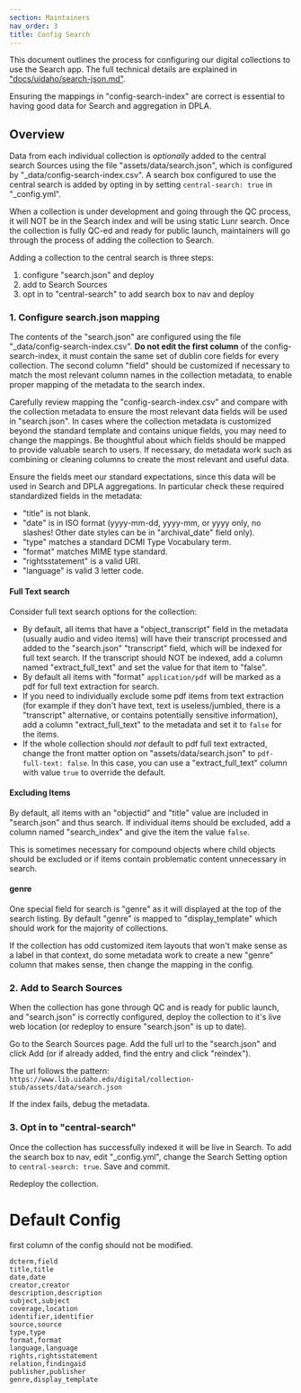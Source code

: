 ```yaml
---
section: Maintainers
nav_order: 3
title: Config Search
---
```


This document outlines the process for configuring our digital collections to use the Search app. 
The full technical details are explained in ["docs/uidaho/search-json.md"](https://github.com/uidaholib/base-digital-collections-template/blob/main/docs/uidaho/search-json.md).

Ensuring the mappings in "config-search-index" are correct is essential to having good data for Search and aggregation in DPLA.

## Overview 

Data from each individual collection is *optionally* added to the central search Sources using the file "assets/data/search.json", which is configured by "_data/config-search-index.csv".
A search box configured to use the central search is added by opting in by setting `central-search: true` in "_config.yml".

When a collection is under development and going through the QC process, it will NOT be in the Search index and will be using static Lunr search. 
Once the collection is fully QC-ed and ready for public launch, maintainers will go through the process of adding the collection to Search. 

Adding a collection to the central search is three steps:

1. configure "search.json" and deploy
2. add to Search Sources
3. opt in to "central-search" to add search box to nav and deploy

### 1. Configure search.json mapping

The contents of the "search.json" are configured using the file "_data/config-search-index.csv".
**Do not edit the first column** of the config-search-index, it must contain the same set of dublin core fields for every collection. 
The second column "field" should be customized if necessary to match the most relevant column names in the collection metadata, to enable proper mapping of the metadata to the search index.

Carefully review mapping the "config-search-index.csv" and compare with the collection metadata to ensure the most relevant data fields will be used in "search.json".
In cases where the collection metadata is customized beyond the standard template and contains unique fields, you may need to change the mappings. 
Be thoughtful about which fields should be mapped to provide valuable search to users.
If necessary, do metadata work such as combining or cleaning columns to create the most relevant and useful data.

Ensure the fields meet our standard expectations, since this data will be used in Search and DPLA aggregations. 
In particular check these required standardized fields in the metadata: 

- "title" is not blank.
- "date" is in ISO format (yyyy-mm-dd, yyyy-mm, or yyyy only, no slashes! Other date styles can be in "archival_date" field only).
- "type" matches a standard DCMI Type Vocabulary term.
- "format" matches MIME type standard.
- "rightsstatement" is a valid URI.
- "language" is valid 3 letter code.

#### Full Text search

Consider full text search options for the collection: 

- By default, all items that have a "object_transcript" field in the metadata (usually audio and video items) will have their transcript processed and added to the "search.json" "transcript" field, which will be indexed for full text search. If the transcript should NOT be indexed, add a column named "extract_full_text" and set the value for that item to "false".
- By default all items with "format" `application/pdf` will be marked as a pdf for full text extraction for search.
- If you need to individually exclude some pdf items from text extraction (for example if they don't have text, text is useless/jumbled, there is a "transcript" alternative, or contains potentially sensitive information), add a column "extract_full_text" to the metadata and set it to `false` for the items.
- If the whole collection should *not* default to pdf full text extracted, change the front matter option on "assets/data/search.json" to `pdf-full-text: false`. In this case, you can use a "extract_full_text" column with value `true` to override the default.

#### Excluding Items

By default, all items with an "objectid" and "title" value are included in "search.json" and thus search.
If individual items should be excluded, add a column named "search_index" and give the item the value `false`.

This is sometimes necessary for compound objects where child objects should be excluded or if items contain problematic content unnecessary in search.

#### genre

One special field for search is "genre" as it will displayed at the top of the search listing. 
By default "genre" is mapped to "display_template" which should work for the majority of collections. 

If the collection has odd customized item layouts that won't make sense as a label in that context, do some metadata work to create a new "genre" column that makes sense, then change the mapping in the config.

### 2. Add to Search Sources

When the collection has gone through QC and is ready for public launch, and "search.json" is correctly configured, deploy the collection to it's live web location (or redeploy to ensure "search.json" is up to date). 

Go to the Search Sources page.
Add the full url to the "search.json" and click Add (or if already added, find the entry and click "reindex").

The url follows the pattern:
`https://www.lib.uidaho.edu/digital/collection-stub/assets/data/search.json`

If the index fails, debug the metadata. 

### 3. Opt in to "central-search" 

Once the collection has successfully indexed it will be live in Search.
To add the search box to nav, edit "_config.yml", change the Search Setting option to `central-search: true`.
Save and commit.

Redeploy the collection.

# Default Config

first column of the config should not be modified.

```
dcterm,field
title,title
date,date
creator,creator
description,description
subject,subject
coverage,location
identifier,identifier
source,source
type,type
format,format
language,language
rights,rightsstatement
relation,findingaid
publisher,publisher
genre,display_template
```
